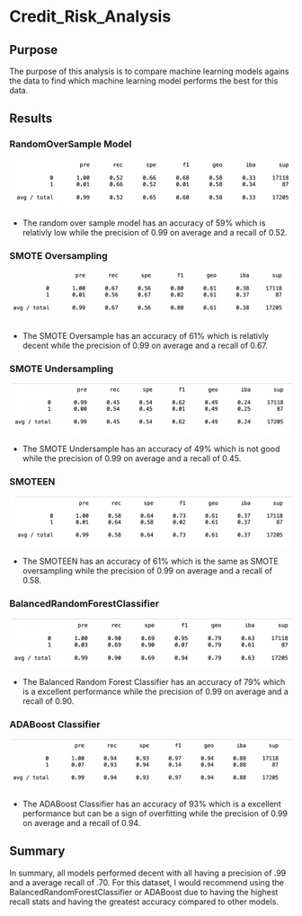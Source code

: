 # Credit_Risk_Analysis

## Purpose
The purpose of this analysis is to compare machine learning models agains the data to find which machine learning model performs the best for this data.

## Results

### RandomOverSample Model


!["RandomOverSample"](https://github.com/40super/Credit_Risk_Analysis/blob/main/images/RandomOverSampleScreen%20Shot%202022-11-14%20at%2012.02.51%20PM.png)

* The random over sample model has an accuracy of 59% which is relativly low while the precision of 0.99 on average and a recall of 0.52. 

### SMOTE Oversampling 

!["SMOTE OverSample"](https://github.com/40super/Credit_Risk_Analysis/blob/main/images/SMOTE_OverScreen%20Shot%202022-11-14%20at%2012.03.06%20PM.png)

* The SMOTE Oversample has an accuracy of 61% which is relativly decent while the precision of 0.99 on average and a recall of 0.67. 


### SMOTE Undersampling

!["SMOTE UnderSample"](https://github.com/40super/Credit_Risk_Analysis/blob/main/images/SMOTE_UnderScreen%20Shot%202022-11-14%20at%2012.03.29%20PM.png)

* The SMOTE Undersample has an accuracy of 49% which is not good while the precision of 0.99 on average and a recall of 0.45.


### SMOTEEN 

!["SMOTEEN"](https://github.com/40super/Credit_Risk_Analysis/blob/main/images/SMOTEENScreen%20Shot%202022-11-14%20at%2012.03.39%20PM.png)

* The SMOTEEN has an accuracy of 61% which is the same as SMOTE oversampling while the precision of 0.99 on average and a recall of 0.58.

### BalancedRandomForestClassifier

!["BalancedRandomForestClassifier"](https://github.com/40super/Credit_Risk_Analysis/blob/main/images/BRFScreen%20Shot%202022-11-14%20at%2012.25.05%20PM.png)

* The Balanced Random Forest Classifier has an accuracy of 79% which is a excellent performance while the precision of 0.99 on average and a recall of 0.90.

### ADABoost Classifier

!["ADA"](https://github.com/40super/Credit_Risk_Analysis/blob/main/images/BOOSTScreen%20Shot%202022-11-14%20at%2012.25.28%20PM.png)

* The ADABoost Classifier has an accuracy of 93% which is a excellent performance but can be a sign of overfitting while the precision of 0.99 on average and a recall of 0.94.

## Summary

In summary, all models performed decent with all having a precision of .99 and a average recall of .70. For this dataset, I would recommend using the BalancedRandomForestClassifier or ADABoost due to having the highest recall stats and having the greatest accuracy compared to other models.